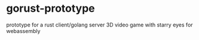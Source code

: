 # gorust-prototype
prototype for a rust client/golang server 3D video game with starry eyes for webassembly
